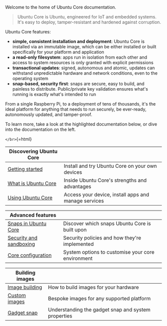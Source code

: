 Welcome to the home of Ubuntu Core documentation.

> Ubuntu Core is Ubuntu, engineered for IoT and embedded systems. It's easy to deploy, tamper-resistant and hardened against corruption.

Ubuntu Core features:

-   **simple, consistent installation and deployment**: Ubuntu Core is installed via an immutable image, which can be either installed or built specifically for your platform and application
-   **a read-only filesystem**: apps run in isolation from each other and access to system resources is only granted with explicit permissions
-   **transactional updates**: signed, autonomous and atomic, updates can withstand unpredictable hardware and network conditions, even to the operating system
-   **snap-based, security first**: snaps are secure, easy to build, and painless to distribute. Public/private key validation ensures what's running is exactly what's intended to run

From a single Raspberry Pi, to a deployment of tens of thousands, it's the ideal platform for anything that needs to run securely, be ever-ready, autonomously updated, and tamper-proof.

To learn more, take a look at the highlighted documentation below, or dive into the documentation on the left.

`</br>`{=html}

| **Discovering Ubuntu Core**                         |                                                      |
|-----------------------------------------------------|------------------------------------------------------|
| [Getting started](guides/intro/get-started.md)      | Install and try Ubuntu Core on your own devices      |
| [What is Ubuntu Core](guides/intro/what-is-core.md) | Inside Ubuntu Core's strengths and advantages        |
| [Using Ubuntu Core](using-core.md)                  | Access your device, install apps and manage services |

| **Advanced features**                               |                                                   |
|-----------------------------------------------------|---------------------------------------------------|
| [Snaps in Ubuntu Core](coresnaps)                   | Discover which snaps Ubuntu Core is built upon    |
| [Security and sandboxing](guides/intro/security.md) | Security policies and how they're implemented     |
| [Core configuration](reference/core-configuration)  | System options to customise your core environment |

| **Building images**                    |                                                     |
|----------------------------------------|-----------------------------------------------------|
| [Image building](image/image-building) | How to build images for your hardware               |
| [Custom images](image/custom-images)   | Bespoke images for any supported platform           |
| [Gadget snap](reference/gadget)        | Understanding the gadget snap and system properties |
